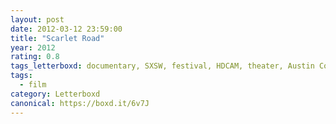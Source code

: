```yaml
---
layout: post 
date: 2012-03-12 23:59:00
title: "Scarlet Road"
year: 2012
rating: 0.8
tags_letterboxd: documentary, SXSW, festival, HDCAM, theater, Austin Convention Center, Austin, US premiere, premiere
tags:
  - film
category: Letterboxd
canonical: https://boxd.it/6v7J
---
```


